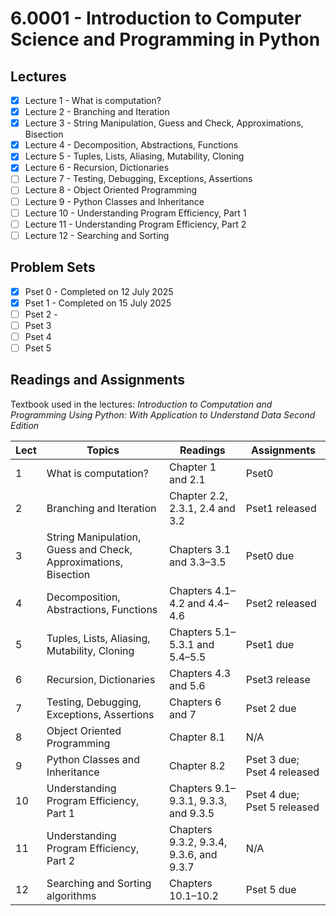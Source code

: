 # 6.0001 - Introduction to Computer Science and Programming in Python

## Lectures
- [X] Lecture 1 - What is computation? 
- [X] Lecture 2 - Branching and Iteration 
- [X] Lecture 3 - String Manipulation, Guess and Check, Approximations, Bisection 
- [X] Lecture 4 - Decomposition, Abstractions, Functions 
- [X] Lecture 5 - Tuples, Lists, Aliasing, Mutability, Cloning 
- [X] Lecture 6 - Recursion, Dictionaries 
- [ ] Lecture 7 - Testing, Debugging, Exceptions, Assertions
- [ ] Lecture 8 - Object Oriented Programming 
- [ ] Lecture 9 - Python Classes and Inheritance 
- [ ] Lecture 10 - Understanding Program Efficiency, Part 1 
- [ ] Lecture 11 - Understanding Program Efficiency, Part 2 
- [ ] Lecture 12 - Searching and Sorting

## Problem Sets
- [X] Pset 0 - Completed on 12 July 2025
- [X] Pset 1 - Completed on 15 July 2025
- [ ] Pset 2 - 
- [ ] Pset 3
- [ ] Pset 4
- [ ] Pset 5

## Readings and Assignments

Textbook used in the lectures: _Introduction to Computation and Programming Using Python: With Application to Understand Data Second Edition_

| Lect | Topics | Readings | Assignments |
| --- | --- | --- | --- |
| 1   |  What is computation? | Chapter 1 and 2.1 | Pset0 |
| 2   | Branching and Iteration | Chapter 2.2, 2.3.1, 2.4 and 3.2 | Pset1 released |
| 3   | String Manipulation, Guess and Check, Approximations, Bisection | Chapters 3.1 and 3.3–3.5 | Pset0 due | 
| 4   | Decomposition, Abstractions, Functions | Chapters 4.1–4.2 and 4.4–4.6 | Pset2 released |
| 5   | Tuples, Lists, Aliasing, Mutability, Cloning |  Chapters 5.1–5.3.1 and 5.4–5.5 | Pset1 due |
| 6   | Recursion, Dictionaries | Chapters 4.3 and 5.6 | Pset3 release |
| 7   | Testing, Debugging, Exceptions, Assertions | Chapters 6 and 7  | Pset 2 due |
| 8   | Object Oriented Programming | Chapter 8.1 | N/A |
| 9   | Python Classes and Inheritance | Chapter 8.2 | Pset 3 due; Pset 4 released |
| 10  | Understanding Program Efficiency, Part 1 | Chapters 9.1–9.3.1, 9.3.3, and 9.3.5 | Pset 4 due; Pset 5 released |
| 11  | Understanding Program Efficiency, Part 2 | Chapters 9.3.2, 9.3.4, 9.3.6, and 9.3.7 | N/A |
| 12  | Searching and Sorting algorithms | Chapters 10.1–10.2 | Pset 5 due |